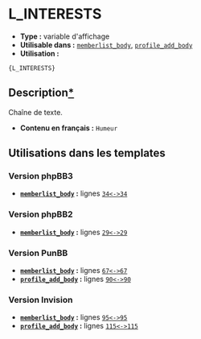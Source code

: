 # L_INTERESTS
* __Type :__ variable d'affichage
* __Utilisable dans :__ [`memberlist_body`](../tpl/memberlist_body.md#readme), [`profile_add_body`](../tpl/profile_add_body.md#readme)
* __Utilisation :__

```smarty
{L_INTERESTS}
```

## Description[*](https://fa-tvars.appspot.com/var/L_INTERESTS)
Chaîne de texte.

* __Contenu en français :__ `Humeur`

## Utilisations dans les templates

### Version phpBB3
* __[`memberlist_body`](../tpl/memberlist_body.md#readme) :__ lignes [`34`](../src/prosilver/memberlist_body.tpl#L34)[`<->`](../src/prosilver/memberlist_body.tpl#L34-L34)[`34`](../src/prosilver/memberlist_body.tpl#L34)

### Version phpBB2
* __[`memberlist_body`](../tpl/memberlist_body.md#readme) :__ lignes [`29`](../src/subsilver/memberlist_body.tpl#L29)[`<->`](../src/subsilver/memberlist_body.tpl#L29-L29)[`29`](../src/subsilver/memberlist_body.tpl#L29)

### Version PunBB
* __[`memberlist_body`](../tpl/memberlist_body.md#readme) :__ lignes [`67`](../src/punbb/memberlist_body.tpl#L67)[`<->`](../src/punbb/memberlist_body.tpl#L67-L67)[`67`](../src/punbb/memberlist_body.tpl#L67)
* __[`profile_add_body`](../tpl/profile_add_body.md#readme) :__ lignes [`90`](../src/punbb/profile_add_body.tpl#L90)[`<->`](../src/punbb/profile_add_body.tpl#L90-L90)[`90`](../src/punbb/profile_add_body.tpl#L90)

### Version Invision
* __[`memberlist_body`](../tpl/memberlist_body.md#readme) :__ lignes [`95`](../src/invision/memberlist_body.tpl#L95)[`<->`](../src/invision/memberlist_body.tpl#L95-L95)[`95`](../src/invision/memberlist_body.tpl#L95)
* __[`profile_add_body`](../tpl/profile_add_body.md#readme) :__ lignes [`115`](../src/invision/profile_add_body.tpl#L115)[`<->`](../src/invision/profile_add_body.tpl#L115-L115)[`115`](../src/invision/profile_add_body.tpl#L115)

